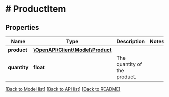 # # ProductItem

## Properties

Name | Type | Description | Notes
------------ | ------------- | ------------- | -------------
**product** | [**\OpenAPI\Client\Model\Product**](Product.md) |  |
**quantity** | **float** | The quantity of the product. |

[[Back to Model list]](../../README.md#models) [[Back to API list]](../../README.md#endpoints) [[Back to README]](../../README.md)
